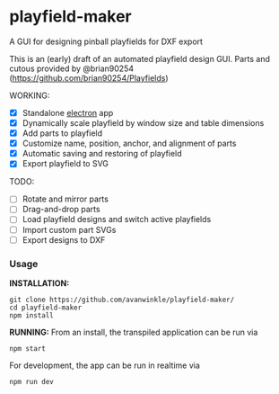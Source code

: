 # playfield-maker
A GUI for designing pinball playfields for DXF export

This is an (early) draft of an automated playfield design GUI. Parts and cutous provided by @brian90254 (https://github.com/brian90254/Playfields)

WORKING:
- [x] Standalone [electron](https://electronjs.org/) app
- [x] Dynamically scale playfield by window size and table dimensions
- [x] Add parts to playfield
- [x] Customize name, position, anchor, and alignment of parts
- [x] Automatic saving and restoring of playfield
- [x] Export playfield to SVG

TODO:
- [ ] Rotate and mirror parts
- [ ] Drag-and-drop parts
- [ ] Load playfield designs and switch active playfields
- [ ] Import custom part SVGs
- [ ] Export designs to DXF

### Usage

**INSTALLATION:**
```
git clone https://github.com/avanwinkle/playfield-maker/
cd playfield-maker
npm install
```

**RUNNING:**
From an install, the transpiled application can be run via
```
npm start
```

For development, the app can be run in realtime via
```
npm run dev
```
